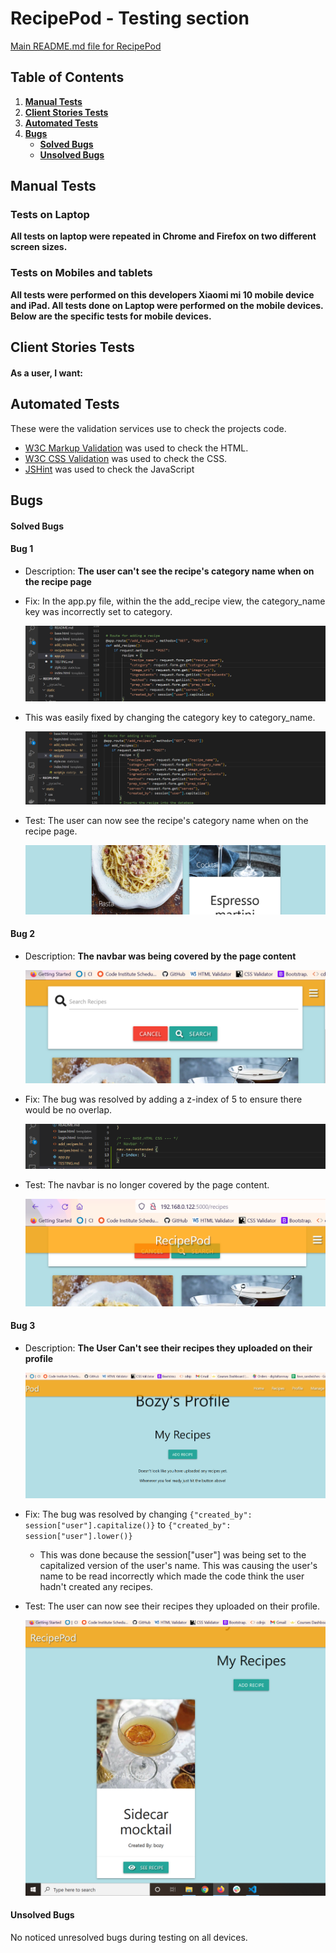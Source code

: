 # RecipePod - Testing section

[Main README.md file for RecipePod](README.md)

## Table of Contents

1. [**Manual Tests**](#manual-testing)
2. [**Client Stories Tests**](#client-stories-tests)
3. [**Automated Tests**](#automated-tests)
4. [**Bugs**](#bugs)
   - [**Solved Bugs**](#solved-bugs)
   - [**Unsolved Bugs**](#unsolved-bugs)

## Manual Tests

### Tests on Laptop

**All tests on laptop were repeated in Chrome and Firefox on two different screen sizes.**

### Tests on Mobiles and tablets

**All tests were performed on this developers Xiaomi mi 10 mobile device and iPad. All tests done on Laptop were performed on the mobile devices. Below are the specific tests for mobile devices.**

## Client Stories Tests

#### As a user, I want:

## Automated Tests

These were the validation services use to check the projects code.

- [W3C Markup Validation](https://validator.w3.org/) was used to check the HTML.
- [W3C CSS Validation](https://jigsaw.w3.org/css-validator/) was used to check the CSS.
- [JSHint](https://jshint.com/) was used to check the JavaScript

## Bugs

#### Solved Bugs

#### **Bug 1** 
- Description: **The user can't see the recipe's category name when on the recipe page** 

* Fix: In the app.py file, within the the add_recipe view, the category_name key was incorrectly set to category.

    <div align="center">
    <img src="static/images/bug1.png">
    </div>

* This was easily fixed by changing the category key to category_name.

    <div align="center">
    <img src="static/images/bug1-fix.png">
    </div>

* Test: The user can now see the recipe's category name when on the recipe page.

    <div align="center">
    <img src="static/images/bug1-fix2.png">
    </div>

#### **Bug 2**
- Description: **The navbar was being covered by the page content**

    <div align="center">
    <img src="static/images/bug2.png">
    </div>

* Fix: The bug was resolved by adding a z-index of 5 to ensure there would be no overlap.

    <div align="center">
    <img src="static/images/bug2-fix.png">
    </div>

* Test: The navbar is no longer covered by the page content.

    <div align="center">
    <img src="static/images/bug2-fix2.png">
    </div>

#### **Bug 3** 
- Description: **The User Can't see their recipes they uploaded on their profile**

    <div align="center">
    <img src="static/images/bug3.png">
    </div>

* Fix: The bug was resolved by changing `{"created_by": session["user"].capitalize()}` to `{"created_by": session["user"].lower()}`
    - This was done because the session["user"] was being set to the capitalized version of the user's name. This was causing the user's name to be read incorrectly which made the code think the user hadn't created any recipes.

* Test: The user can now see their recipes they uploaded on their profile.

    <div align="center">
    <img src="static/images/bug3-fix.png">
    </div>


#### Unsolved Bugs

No noticed unresolved bugs during testing on all devices.
